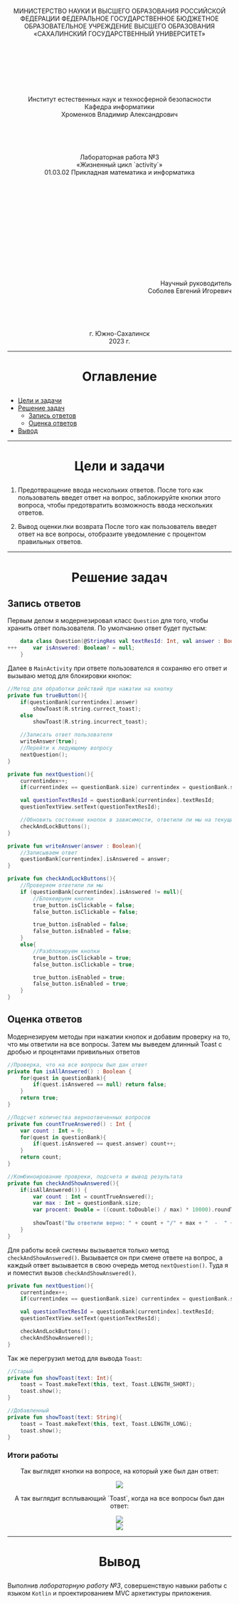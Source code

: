 <p align = "center">МИНИСТЕРСТВО НАУКИ И ВЫСШЕГО ОБРАЗОВАНИЯ
РОССИЙСКОЙ ФЕДЕРАЦИИ
ФЕДЕРАЛЬНОЕ ГОСУДАРСТВЕННОЕ БЮДЖЕТНОЕ
ОБРАЗОВАТЕЛЬНОЕ УЧРЕЖДЕНИЕ ВЫСШЕГО ОБРАЗОВАНИЯ
«САХАЛИНСКИЙ ГОСУДАРСТВЕННЫЙ УНИВЕРСИТЕТ»</p>
<br><br><br><br><br><br>
<p align = "center">Институт естественных наук и техносферной безопасности<br>Кафедра информатики<br>Хроменков Владимир Александрович</p>
<br><br><br>
<p align = "center">Лабораторная работа №3<br>«Жизненный цикл `activity`»<br>01.03.02 Прикладная математика и информатика</p>
<br><br><br><br><br><br><br><br><br><br><br><br>
<p align = "right">Научный руководитель<br>
Соболев Евгений Игоревич</p>
<br><br><br>
<p align = "center">г. Южно-Сахалинск<br>2023 г.</p>

***
# <p align = "center">Оглавление</p>
- [Цели и задачи](#цели-и-задачи)
- [Решение задач](#решение-задач)
    - [Запись ответов](#recording_a_response)
    - [Оценка ответов](#response_score)
- [Вывод](#вывод)

***

# <p align = "center">Цели и задачи</p>

1.  Предотвращение ввода нескольких ответов.
После того как пользователь введет ответ на вопрос, заблокируйте кнопки этого вопроса, чтобы предотвратить возможность ввода нескольких ответов. 
 
2.	Вывод оценки.пки возврата
После того как пользователь введет ответ на все вопросы, отобразите уведомление с процентом правильных ответов. 

***

# <p align = "center">Решение задач</p>

## Запись ответов

Первым делом я модернезировал класс `Question` для того, чтобы хранить ответ пользователя. По умолчанию ответ будет пустым:

```kotlin
    data class Question(@StringRes val textResId: Int, val answer : Boolean) {
+++     var isAnswered: Boolean? = null;
    }
```

Далее в `MainActivity` при ответе пользователся я сохраняю его ответ и вызываю метод для блокировки кнопок:

```kotlin
//Метод для обработки действий при нажатии на кнопку
private fun trueButton(){
    if(questionBank[currentindex].answer)
        showToast(R.string.currect_toast);
    else
        showToast(R.string.incurrect_toast);

    //Записать ответ пользователя
    writeAnswer(true);
    //Перейти к ледующему вопросу
    nextQuestion();
}

private fun nextQuestion(){
    currentindex++;
    if(currentindex == questionBank.size) currentindex = questionBank.size - 1;

    val questionTextResId = questionBank[currentindex].textResId;
    questionTextView.setText(questionTextResId);

    //Обновить состояние кнопок в зависимости, ответили ли мы на текущий вопрос или нет
    checkAndLockButtons();
}

private fun writeAnswer(answer : Boolean){
    //Записываем ответ
    questionBank[currentindex].isAnswered = answer;
}

private fun checkAndLockButtons(){
    //Проверяем ответили ли мы
    if (questionBank[currentindex].isAnswered != null){
        //Блокеируем кнопки
        true_button.isClickable = false;
        false_button.isClickable = false;

        true_button.isEnabled = false;
        false_button.isEnabled = false;
    }
    else{
        //Разблокируем кнопки
        true_button.isClickable = true;
        false_button.isClickable = true;

        true_button.isEnabled = true;
        false_button.isEnabled = true;
    }
}
```

## Оценка ответов

Модернезируем методы при нажатии кнопок и добавим проверку на то, что мы ответили на все вопросы. 
Затем мы выведем длинный Toast с дробью и процентами привильных ответов

```kotlin
//Проверка, что на все вопросы был дан ответ
private fun isAllAnswered() : Boolean {
    for(quest in questionBank){
        if(quest.isAnswered == null) return false;
    }
    return true;
}

//Подсчет количества верноотвеченных вопросов
private fun countTrueAnswered() : Int {
    var count : Int = 0;
    for(quest in questionBank){
        if(quest.isAnswered == quest.answer) count++;
    }
    return count;
}

//Комбиноирование провреки, подсчета и вывод результата
private fun checkAndShowAnswered(){
    if(isAllAnswered()) {
        var count : Int = countTrueAnswered();
        var max : Int = questionBank.size;
        var procent: Double = ((count.toDouble() / max) * 10000).roundToInt() / 100.0;
        
        showToast("Вы ответили верно: " + count + "/" + max + "  -  " + procent + "%")
    }
}
```

Для работы всей системы вызывается только метод `checkAndShowAnswered()`.
Вызывается он при смене ответе на вопрос, а каждый ответ вызывается в свою очередь метод `nextQuestion()`. Туда я и поместил вызов `checkAndShowAnswered()`.

```kotlin
private fun nextQuestion(){
    currentindex++;
    if(currentindex == questionBank.size) currentindex = questionBank.size - 1;

    val questionTextResId = questionBank[currentindex].textResId;
    questionTextView.setText(questionTextResId);

    checkAndLockButtons();
    checkAndShowAnswered();
}
```

Так же перегрузил метод для вывода `Toast`:

```kotlin
//Старый
private fun showToast(text: Int){
    toast = Toast.makeText(this, text, Toast.LENGTH_SHORT);
    toast.show();
}

//Добавленный
private fun showToast(text: String){
    toast = Toast.makeText(this, text, Toast.LENGTH_LONG);
    toast.show();
}
```

### Итоги работы

<p align = "center">Так выглядят кнопки на вопросе, на который уже был дан ответ:</p>

<p align = "center">
<img src = "img/3.1.png">
</p>

<p align = "center">А так выглядит всплывающий `Toast`, когда на все вопросы был дан ответ:</p>

<p align = "center">
<img src = "img/3.2.png">
<br>
<img src = "img/3.3.png">
</p>

***

# <p align = "center">Вывод</p>

Выполнив *лабораторную работу №3*, совершенствую навыки работы с языком `Kotlin` и проектированием MVC архетиктуры приложения. 
